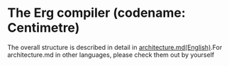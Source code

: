 # The Erg compiler (codename: Centimetre)

The overall structure is described in detail in [architecture.md(English)](../../doc/EN/compiler/architecture.md).For architecture.md in other languages, please check them out by yourself
